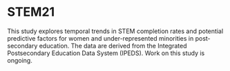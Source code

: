 # STEM21

This study explores temporal trends in STEM completion rates and potential predictive factors for women and under-represented minorities in post-secondary education. The data are derived from the Integrated Postsecondary Education Data System (IPEDS). Work on this study is ongoing. 
